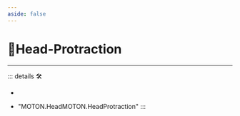 ```yaml
---
aside: false
---
```

# 🔷<soma>Head</soma>-Protraction

---

<!-- =================================================== -->
<!-- =================================================== -->
<!-- =================================================== -->
<!-- =================================================== -->
<!-- =================================================== -->
::: details 🛠

-

- "MOTON.HeadMOTON.HeadProtraction"
:::
